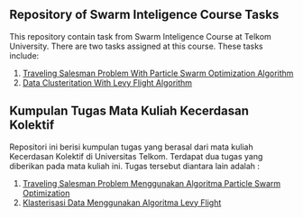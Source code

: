 ## Repository of Swarm Inteligence Course Tasks ##

This repository contain task from Swarm Inteligence Course at Telkom University. There are two tasks assigned at this course. These tasks include:

1. [Traveling Salesman Problem With Particle Swarm Optimization Algorithm](http://www.google.fr/)
2. [Data Clusteritation With Levy Flight Algorithm](http://www.google.fr/)

## Kumpulan Tugas Mata Kuliah Kecerdasan Kolektif ##

Repositori ini berisi kumpulan tugas yang berasal dari mata kuliah Kecerdasan Kolektif di Universitas Telkom. Terdapat dua tugas yang diberikan pada mata kuliah ini. Tugas tersebut diantara lain adalah :

1. [Traveling Salesman Problem Menggunakan Algoritma Particle Swarm Optimization](http://www.google.fr/)
2. [Klasterisasi Data Menggunakan Algoritma Levy Flight](http://www.google.fr/)